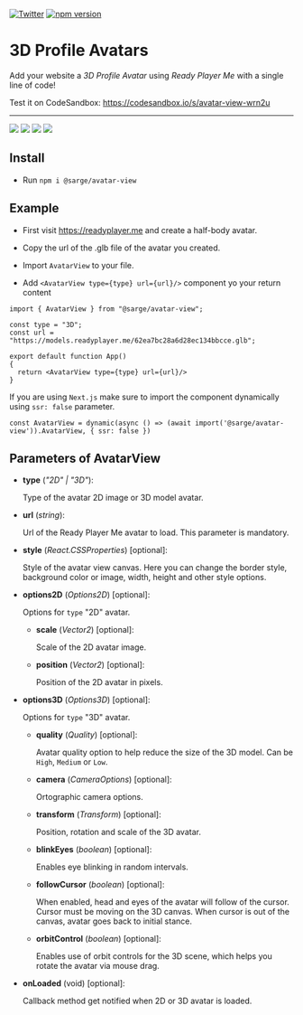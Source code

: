 [![Twitter](https://img.shields.io/twitter/url/https/twitter.com/sgt3v.svg?style=social&label=Follow%20%40sgt3v)](https://twitter.com/sgt3v)
[![npm version](https://badge.fury.io/js/%40sarge%2Favatar-view.svg)](https://badge.fury.io/js/%40sarge%2Favatar-view)

# 3D Profile Avatars

Add your website a *3D Profile Avatar* using *Ready Player Me* with a single line of code!

Test it on CodeSandbox: https://codesandbox.io/s/avatar-view-wrn2u

---

![](./images/1.gif) ![](./images/2.gif)
![](./images/3.gif) ![](./images/4.gif)

## Install

- Run `npm i @sarge/avatar-view`

## Example

- First visit https://readyplayer.me and create a half-body avatar.

- Copy the url of the .glb file of the avatar you created.

- Import `AvatarView` to your file.

- Add `<AvatarView type={type} url={url}/>` component yo your return content 

```tsx
import { AvatarView } from "@sarge/avatar-view";

const type = "3D";
const url = "https://models.readyplayer.me/62ea7bc28a6d28ec134bbcce.glb";

export default function App()
{
  return <AvatarView type={type} url={url}/>
}
```

If you are using `Next.js` make sure to import the component dynamically using `ssr: false` parameter.

```tsx
const AvatarView = dynamic(async () => (await import('@sarge/avatar-view')).AvatarView, { ssr: false })
```

## Parameters of AvatarView
- **type** (*"2D" | "3D"*):

    Type of the avatar 2D image or 3D model avatar.
    
- **url** (*string*): 

    Url of the Ready Player Me avatar to load. This parameter is mandatory.

- **style** (*React.CSSProperties*) [optional]: 

    Style of the avatar view canvas. Here you can change the border style, background color or image, width, height and other style options.

- **options2D** (*Options2D*) [optional]:

    Options for `type` "2D" avatar.

    - **scale** (*Vector2*) [optional]: 
    
        Scale of the 2D avatar image.

    - **position** (*Vector2*) [optional]:

        Position of the 2D avatar in pixels.

- **options3D** (*Options3D*) [optional]:

    Options for `type` "3D" avatar.

    - **quality** (*Quality*) [optional]: 
    
        Avatar quality option to help reduce the size of the 3D model. Can be `High`, `Medium` or `Low`. 

    - **camera** (*CameraOptions*) [optional]: 
    
        Ortographic camera options.

    - **transform** (*Transform*) [optional]:

        Position, rotation and scale of the 3D avatar.

    - **blinkEyes** (*boolean*) [optional]:

        Enables eye blinking in random intervals.

    - **followCursor** (*boolean*) [optional]: 
    
        When enabled, head and eyes of the avatar will follow of the cursor. Cursor must be moving on the 3D canvas. When cursor is out of the canvas, avatar goes back to initial stance.

    - **orbitControl** (*boolean*) [optional]:
    
        Enables use of orbit controls for the 3D scene, which helps you rotate the avatar via mouse drag.

- **onLoaded** (void) [optional]: 

    Callback method get notified when 2D or 3D avatar is loaded.

